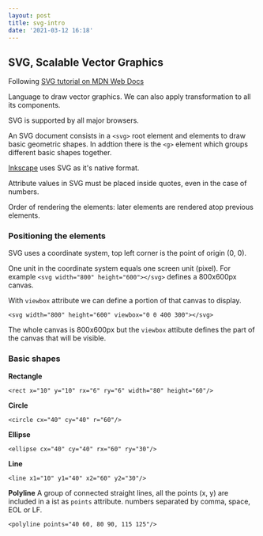 ```yaml
---
layout: post
title: svg-intro
date: '2021-03-12 16:18'
---
```


## SVG, Scalable Vector Graphics

Following [SVG tutorial on MDN Web Docs][eb7b29e8]

Language to draw vector graphics. We can also apply transformation to all its components.

SVG is supported by all major browsers.

An SVG document consists in a `<svg>` root element and elements to draw basic geometric shapes. In addtion there is the `<g>` element which groups different basic shapes together.

[Inkscape][3a9bf671] uses SVG as it's native format.

Attribute values in SVG must be placed inside quotes, even in the case of numbers.

Order of rendering the elements: later elements are rendered atop previous elements.

### Positioning the elements
SVG uses a coordinate system, top left corner is the point of origin (0, 0).

One unit in the coordinate system equals one screen unit (pixel). For example `<svg width="800" height="600"></svg>` defines a 800x600px canvas.

With `viewbox` attribute we can define a portion of that canvas to display.

```
<svg width="800" height="600" viewbox="0 0 400 300"></svg>
```
The whole canvas is 800x600px but the `viewbox` attibute defines the part of the canvas that will be visible.

### Basic shapes
**Rectangle**
```
<rect x="10" y="10" rx="6" ry="6" width="80" height="60"/>
```
**Circle**
```
<circle cx="40" cy="40" r="60"/>
```
**Ellipse**
```
<ellipse cx="40" cy="40" rx="60" ry="30"/>
```
**Line**
```
<line x1="10" y1="40" x2="60" y2="30"/>
```
**Polyline**
A group of connected straight lines, all the points (x, y) are included in a ist as `points` attribute. numbers separated by comma, space, EOL or LF.
```
<polyline points="40 60, 80 90, 115 125"/>
```


  [3a9bf671]: http://www.inkscape.org/ "Inkscape"


  [eb7b29e8]: https://developer.mozilla.org/en-US/docs/Web/SVG/Tutorial/Introduction "SVG tutorial on MDN Web Docs"
